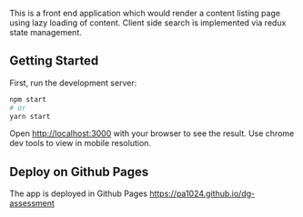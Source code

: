 This is a front end application which would render a content listing page using lazy loading of content.
Client side search is implemented via redux state management.


## Getting Started

First, run the development server:

```bash
npm start
# or
yarn start
```

Open [http://localhost:3000](http://localhost:3000) with your browser to see the result.
Use chrome dev tools to view in mobile resolution.

## Deploy on Github Pages

The app is deployed in Github Pages https://pa1024.github.io/dg-assessment
